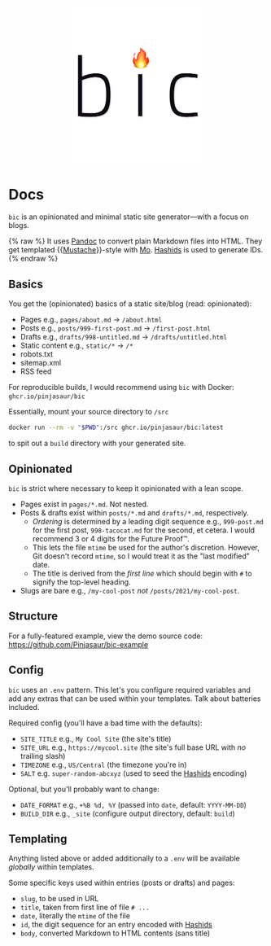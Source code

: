 <div align="center">
  <img width="256" src="logo.png" alt="bic">
</div>

# Docs

`bic` is an opinionated and minimal static site generator&mdash;with a focus on
blogs.

{% raw %}
It uses [Pandoc] to convert plain Markdown files into HTML. They get templated
{{[Mustache]}}-style with [Mo]. [Hashids] is used to generate IDs.
{% endraw %}

## Basics

You get the (opinionated) basics of a static site/blog (read: opinionated):

- Pages e.g., `pages/about.md` &rarr; `/about.html`
- Posts e.g., `posts/999-first-post.md` &rarr; `/first-post.html`
- Drafts e.g., `drafts/998-untitled.md` &rarr; `/drafts/untitled.html`
- Static content e.g., `static/*` &rarr; `/*`
- robots.txt
- sitemap.xml
- RSS feed

For reproducible builds, I would recommend using `bic` with Docker: `ghcr.io/pinjasaur/bic`

Essentially, mount your source directory to `/src`

```bash
docker run --rm -v "$PWD":/src ghcr.io/pinjasaur/bic:latest
```

to spit out a `build` directory with your generated site.

## Opinionated

`bic` is strict where necessary to keep it opinionated with a lean scope.

- Pages exist in `pages/*.md`. Not nested.
- Posts & drafts exist within `posts/*.md` and `drafts/*.md`, respectively.
    - _Ordering_ is determined by a leading digit sequence e.g., `999-post.md`
    for the first post, `998-tacocat.md` for the second, et cetera. I would
    recommend 3 or 4 digits for the Future Proof&trade;.
    - This lets the file `mtime` be used for the author's discretion. However,
    Git doesn't record `mtime`, so I would treat it as the "last modified" date.
    - The title is derived from the _first line_ which should begin with `#` to
    signify the top-level heading.
- Slugs are bare e.g., `/my-cool-post` _not_ `/posts/2021/my-cool-post`.

## Structure

For a fully-featured example, view the demo source code: <https://github.com/Pinjasaur/bic-example>

## Config

`bic` uses an `.env` pattern. This let's you configure required variables and add
any extras that can be used within your templates. Talk about batteries included.

Required config (you'll have a bad time with the defaults):

- `SITE_TITLE` e.g., `My Cool Site` (the site's title)
- `SITE_URL` e.g., `https://mycool.site` (the site's full base URL with _no_ trailing slash)
- `TIMEZONE` e.g., `US/Central` (the timezone you're in)
- `SALT` e.g. `super-random-abcxyz` (used to seed the [Hashids] encoding)

Optional, but you'll probably want to change:

- `DATE_FORMAT` e.g., `+%B %d, %Y` (passed into `date`, default: `YYYY-MM-DD`)
- `BUILD_DIR` e.g., `_site` (configure output directory, default: `build`)

## Templating

Anything listed above or added additionally to a `.env` will be available
_globally_ within templates.

Some specific keys used within entries (posts or drafts) and pages:

- `slug`, to be used in URL
- `title`, taken from first line of file `# ...`
- `date`, literally the `mtime` of the file
- `id`, the digit sequence for an entry encoded with [Hashids]
- `body`, converted Markdown to HTML contents (sans title)

[Pandoc]: https://pandoc.org/
[Mustache]: https://mustache.github.io/mustache.5.html
[Mo]: https://github.com/tests-always-included/mo
[Hashids]: https://hashids.org/
